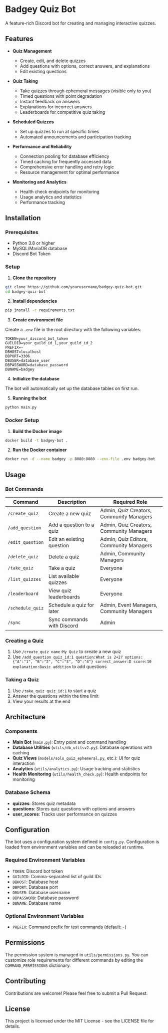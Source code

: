 # Badgey Quiz Bot

A feature-rich Discord bot for creating and managing interactive quizzes.

## Features

- **Quiz Management**
  - Create, edit, and delete quizzes
  - Add questions with options, correct answers, and explanations
  - Edit existing questions

- **Quiz Taking**
  - Take quizzes through ephemeral messages (visible only to you)
  - Timed questions with point degradation
  - Instant feedback on answers
  - Explanations for incorrect answers
  - Leaderboards for competitive quiz taking

- **Scheduled Quizzes**
  - Set up quizzes to run at specific times
  - Automated announcements and participation tracking

- **Performance and Reliability**
  - Connection pooling for database efficiency
  - Timed caching for frequently accessed data
  - Comprehensive error handling and retry logic
  - Resource management for optimal performance

- **Monitoring and Analytics**
  - Health check endpoints for monitoring
  - Usage analytics and statistics
  - Performance tracking

## Installation

### Prerequisites

- Python 3.8 or higher
- MySQL/MariaDB database
- Discord Bot Token

### Setup

1. **Clone the repository**

```bash
git clone https://github.com/yourusername/badgey-quiz-bot.git
cd badgey-quiz-bot
```

2. **Install dependencies**

```bash
pip install -r requirements.txt
```

3. **Create environment file**

Create a `.env` file in the root directory with the following variables:

```
TOKEN=your_discord_bot_token
GUILDID=your_guild_id_1,your_guild_id_2
PREFIX=-
DBHOST=localhost
DBPORT=3306
DBUSER=database_user
DBPASSWORD=database_password
DBNAME=badgey
```

4. **Initialize the database**

The bot will automatically set up the database tables on first run.

5. **Running the bot**

```bash
python main.py
```

### Docker Setup

1. **Build the Docker image**

```bash
docker build -t badgey-bot .
```

2. **Run the Docker container**

```bash
docker run -d --name badgey -p 8080:8080 --env-file .env badgey-bot
```

## Usage

### Bot Commands

| Command | Description | Required Role |
|---------|-------------|--------------|
| `/create_quiz` | Create a new quiz | Admin, Quiz Creators, Community Managers |
| `/add_question` | Add a question to a quiz | Admin, Quiz Creators, Community Managers |
| `/edit_question` | Edit an existing question | Admin, Quiz Editors, Community Managers |
| `/delete_quiz` | Delete a quiz | Admin, Community Managers |
| `/take_quiz` | Take a quiz | Everyone |
| `/list_quizzes` | List available quizzes | Everyone |
| `/leaderboard` | View quiz leaderboards | Everyone |
| `/schedule_quiz` | Schedule a quiz for later | Admin, Event Managers, Community Managers |
| `/sync` | Sync commands with Discord | Admin |

### Creating a Quiz

1. Use `/create_quiz name:My Quiz` to create a new quiz
2. Use `/add_question quiz_id:1 question:What is 2+2? options:{"A":"1", "B":"2", "C":"3", "D":"4"} correct_answer:D score:10 explanation:Basic addition` to add questions

### Taking a Quiz

1. Use `/take_quiz quiz_id:1` to start a quiz
2. Answer the questions within the time limit
3. View your results at the end

## Architecture

### Components

- **Main Bot** (`main.py`): Entry point and command handling
- **Database Utilities** (`utils/db_utilsv2.py`): Database operations with caching
- **Quiz Views** (`models/solo_quiz_ephemeral.py`, etc.): UI for quiz interaction
- **Analytics** (`utils/analytics.py`): Usage tracking and statistics
- **Health Monitoring** (`utils/health_check.py`): Health endpoints for monitoring

### Database Schema

- **quizzes**: Stores quiz metadata
- **questions**: Stores quiz questions with options and answers
- **user_scores**: Tracks user performance on quizzes

## Configuration

The bot uses a configuration system defined in `config.py`. Configuration is loaded from environment variables and can be reloaded at runtime.

### Required Environment Variables

- `TOKEN`: Discord bot token
- `GUILDID`: Comma-separated list of guild IDs
- `DBHOST`: Database host
- `DBPORT`: Database port
- `DBUSER`: Database username
- `DBPASSWORD`: Database password
- `DBNAME`: Database name

### Optional Environment Variables

- `PREFIX`: Command prefix for text commands (default: `-`)

## Permissions

The permission system is managed in `utils/permissions.py`. You can customize role requirements for different commands by editing the `COMMAND_PERMISSIONS` dictionary.

## Contributing

Contributions are welcome! Please feel free to submit a Pull Request.

## License

This project is licensed under the MIT License - see the LICENSE file for details.